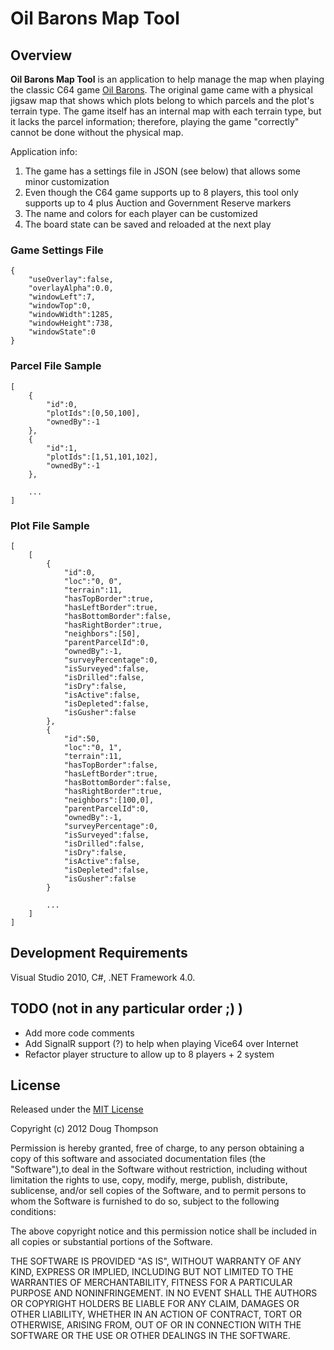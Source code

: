 # Oil Barons Map Tool #

## Overview ##
**Oil Barons Map Tool** is an application to help manage the map when playing the classic C64 game [Oil Barons](http://en.wikipedia.org/wiki/Oil_Barons).  The original game came with a physical jigsaw map that shows which plots belong to which parcels and the plot's terrain type.  The game itself has an internal map with each terrain type, but it lacks the parcel information; therefore, playing the game "correctly" cannot be done without the physical map.

Application info:

1. The game has a settings file in JSON (see below) that allows some minor customization
2. Even though the C64 game supports up to 8 players, this tool only supports up to 4 plus Auction and Government Reserve markers
3. The name and colors for each player can be customized
4. The board state can be saved and reloaded at the next play

### Game Settings File ###

	{
		"useOverlay":false,
		"overlayAlpha":0.0,
		"windowLeft":7,
		"windowTop":0,
		"windowWidth":1285,
		"windowHeight":738,
		"windowState":0
	}

### Parcel File Sample ###

	[
		{
			"id":0,
			"plotIds":[0,50,100],
			"ownedBy":-1
		},
		{
			"id":1,
			"plotIds":[1,51,101,102],
			"ownedBy":-1
		},

		...
	]

### Plot File Sample ###

	[
		[
			{
				"id":0,
				"loc":"0, 0",
				"terrain":11,
				"hasTopBorder":true,
				"hasLeftBorder":true,
				"hasBottomBorder":false,
				"hasRightBorder":true,
				"neighbors":[50],
				"parentParcelId":0,
				"ownedBy":-1,
				"surveyPercentage":0,
				"isSurveyed":false,
				"isDrilled":false,
				"isDry":false,
				"isActive":false,
				"isDepleted":false,
				"isGusher":false
			},
			{
				"id":50,
				"loc":"0, 1",
				"terrain":11,
				"hasTopBorder":false,
				"hasLeftBorder":true,
				"hasBottomBorder":false,
				"hasRightBorder":true,
				"neighbors":[100,0],
				"parentParcelId":0,
				"ownedBy":-1,
				"surveyPercentage":0,
				"isSurveyed":false,
				"isDrilled":false,
				"isDry":false,
				"isActive":false,
				"isDepleted":false,
				"isGusher":false
			}
				
			...
		]
	]

## Development Requirements ##
Visual Studio 2010, C#, .NET Framework 4.0.

## TODO (not in any particular order ;) ) ##
* Add more code comments
* Add SignalR support (?) to help when playing Vice64 over Internet
* Refactor player structure to allow up to 8 players + 2 system

## License ##

Released under the [MIT License](http://www.opensource.org/licenses/mit-license.php)

Copyright (c) 2012 Doug Thompson

Permission is hereby granted, free of charge, to any person obtaining a
copy of this software and associated documentation files (the
"Software"),to deal in the Software without restriction, including
without limitation the rights to use, copy, modify, merge, publish,
distribute, sublicense, and/or sell copies of the Software, and to
permit persons to whom the Software is furnished to do so, subject to
the following conditions:

The above copyright notice and this permission notice shall be included
in all copies or substantial portions of the Software.

THE SOFTWARE IS PROVIDED "AS IS", WITHOUT WARRANTY OF ANY KIND, EXPRESS
OR IMPLIED, INCLUDING BUT NOT LIMITED TO THE WARRANTIES OF
MERCHANTABILITY, FITNESS FOR A PARTICULAR PURPOSE AND NONINFRINGEMENT.
IN NO EVENT SHALL THE AUTHORS OR COPYRIGHT HOLDERS BE LIABLE FOR ANY
CLAIM, DAMAGES OR OTHER LIABILITY, WHETHER IN AN ACTION OF CONTRACT,
TORT OR OTHERWISE, ARISING FROM, OUT OF OR IN CONNECTION WITH THE
SOFTWARE OR THE USE OR OTHER DEALINGS IN THE SOFTWARE.
